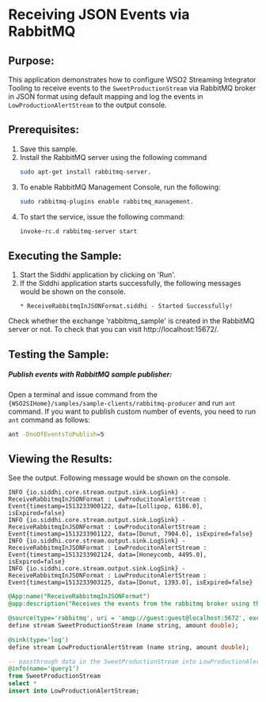 # Receiving JSON Events via RabbitMQ

## Purpose:
This application demonstrates how to configure WSO2 Streaming Integrator Tooling to receive events to the `SweetProductionStream` via RabbitMQ broker in JSON format using default mapping and log the events in `LowProductionAlertStream` to the output console.

## Prerequisites:
1. Save this sample.
2. Install the RabbitMQ server using the following command
    ```bash
    sudo apt-get install rabbitmq-server.
    ```
3. To enable RabbitMQ Management Console, run the following:
    ```bash
    sudo rabbitmq-plugins enable rabbitmq_management.
    ```
4. To start the service, issue the following command:
    ```bash
    invoke-rc.d rabbitmq-server start
    ```

## Executing the Sample:
1. Start the Siddhi application by clicking on 'Run'.
2. If the Siddhi application starts successfully, the following messages would be shown on the console.
    ```
    * ReceiveRabbitmqInJSONFormat.siddhi - Started Successfully!
    ```
Check whether the exchange 'rabbitmq_sample' is created in the RabbitMQ server or not. To check that you can visit http://localhost:15672/.

## Testing the Sample:
##### Publish events with RabbitMQ sample publisher:
Open a terminal and issue command from the `{WSO2SIHome}/samples/sample-clients/rabbitmq-producer` and run `ant` command.
If you want to publish custom number of events, you need to run `ant` command as follows:
```bash
ant -DnoOfEventsToPublish=5
```

## Viewing the Results:
See the output. Following message would be shown on the console.
```
INFO {io.siddhi.core.stream.output.sink.LogSink} - ReceiveRabbitmqInJSONFormat : LowProducitonAlertStream : Event{timestamp=1513233900122, data=[Lollipop, 6186.0], isExpired=false}
INFO {io.siddhi.core.stream.output.sink.LogSink} - ReceiveRabbitmqInJSONFormat : LowProducitonAlertStream : Event{timestamp=1513233901122, data=[Donut, 7904.0], isExpired=false}
INFO {io.siddhi.core.stream.output.sink.LogSink} - ReceiveRabbitmqInJSONFormat : LowProducitonAlertStream : Event{timestamp=1513233902124, data=[Honeycomb, 4495.0], isExpired=false}
INFO {io.siddhi.core.stream.output.sink.LogSink} - ReceiveRabbitmqInJSONFormat : LowProducitonAlertStream : Event{timestamp=1513233903125, data=[Donut, 1393.0], isExpired=false}
```

```sql
@App:name("ReceiveRabbitmqInJSONFormat")
@app:description("Receives the events from the rabbitmq broker using the AMQP protocol.")

@source(type='rabbitmq', uri = 'amqp://guest:guest@localhost:5672', exchange.name = 'rabbitmq_sample',  @map(type='json'))
define stream SweetProductionStream (name string, amount double);

@sink(type='log')
define stream LowProductionAlertStream (name string, amount double);

-- passthrough data in the SweetProductionStream into LowProductionAlertStream
@info(name='query1')
from SweetProductionStream
select *
insert into LowProductionAlertStream;
```